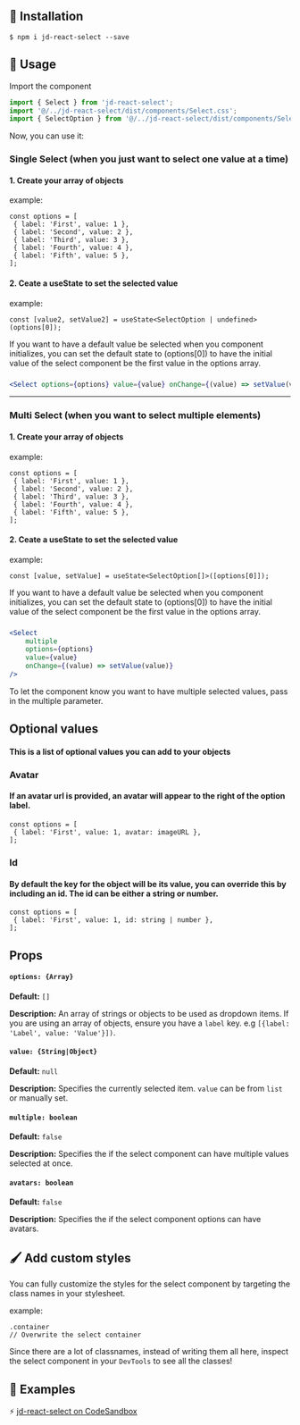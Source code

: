 ## 🔧 Installation

```
$ npm i jd-react-select --save
```

## 📖 Usage

Import the component

```js
import { Select } from 'jd-react-select';
import '@/../jd-react-select/dist/components/Select.css';
import { SelectOption } from '@/../jd-react-select/dist/components/Select';
```

Now, you can use it:

### Single Select (when you just want to select one value at a time)

#### 1. Create your array of objects

example:

```
const options = [
 { label: 'First', value: 1 },
 { label: 'Second', value: 2 },
 { label: 'Third', value: 3 },
 { label: 'Fourth', value: 4 },
 { label: 'Fifth', value: 5 },
];
```

#### 2. Ceate a useState to set the selected value

example:

```
const [value2, setValue2] = useState<SelectOption | undefined>(options[0]);
```

If you want to have a default value be selected when you component initializes, you can set the default state to (options[0]) to have the initial value of the select component be the first value in the options array.

###

```jsx
<Select options={options} value={value} onChange={(value) => setValue(value)} />
```

<hr />

### Multi Select (when you want to select multiple elements)

#### 1. Create your array of objects

example:

```
const options = [
 { label: 'First', value: 1 },
 { label: 'Second', value: 2 },
 { label: 'Third', value: 3 },
 { label: 'Fourth', value: 4 },
 { label: 'Fifth', value: 5 },
];
```

#### 2. Ceate a useState to set the selected value

example:

```
const [value, setValue] = useState<SelectOption[]>([options[0]]);
```

If you want to have a default value be selected when you component initializes, you can set the default state to (options[0]) to have the initial value of the select component be the first value in the options array.

###

```jsx
<Select
	multiple
	options={options}
	value={value}
	onChange={(value) => setValue(value)}
/>
```

To let the component know you want to have multiple selected values, pass in the multiple parameter.

## Optional values
#### This is a list of optional values you can add to your objects

### Avatar

#### If an avatar url is provided, an avatar will appear to the right of the option label.

```
const options = [
 { label: 'First', value: 1, avatar: imageURL },
];
```

### Id

#### By default the key for the object will be its value, you can override this by including an id. The id can be either a string or number.

```
const options = [
 { label: 'First', value: 1, id: string | number },
];
```

## Props

#### `options: {Array}`

**Default:** `[]`

**Description:** An array of strings or objects to be used as dropdown items. If
you are using an array of objects, ensure you have a `label` key. e.g
`[{label: 'Label', value: 'Value'}])`.

#### `value: {String|Object}`

**Default:** `null`

**Description:** Specifies the currently selected item. `value` can be from
`list` or manually set.

#### `multiple: boolean`

**Default:** `false`

**Description:** Specifies the if the select component can have multiple values selected at once.

#### `avatars: boolean`

**Default:** `false`

**Description:** Specifies the if the select component options can have avatars.

## 🖌️ Add custom styles

You can fully customize the styles for the select component by targeting the class names in your stylesheet.

example:

```
.container
// Overwrite the select container
```

Since there are a lot of classnames, instead of writing them all here, inspect the select component in your `DevTools` to see all the classes!

## 👀 Examples

⚡️
<a href="https://codesandbox.io/s/jd-react-select-v8fkfe?file=/src/App.tsx">jd-react-select on CodeSandbox</a>
